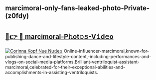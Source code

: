 ## marcimoral-only-fans​-leaked-photo​-Private-(z0fdy)


# <h2><a href="https://mediaupload.pro?title=marcimoral&ref=git">🔗👉 🔴 marcimoral-P𝚑ot𝚘𝚜-V𝚒d𝚎o</a></h2>

[![Corinna Kopf Nue Nu𝚍e𝚜](https://i.imgur.com/0qMVB7G.gif)](https://mediaupload.pro?title=marcimoral&ref=git)
Online-influencer-marcimoral,known-for-publishing-dance-and-lifestyle-content,-including-performances-and-vlogs-on-social-media-platforms.Brilliant-ventriloquist-assistant-marcimoral,celebrated-for-their-exceptional-abilities-and-accomplishments-in-assisting-ventriloquists.  